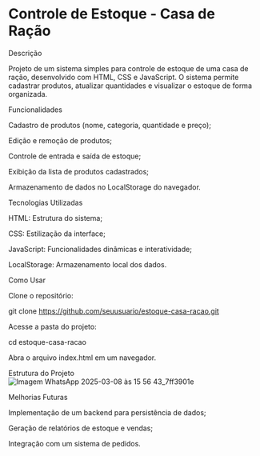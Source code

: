 # Controle de Estoque - Casa de Ração

Descrição

Projeto de um sistema simples para controle de estoque de uma casa de ração, desenvolvido com HTML, CSS e JavaScript. O sistema permite cadastrar produtos, atualizar quantidades e visualizar o estoque de forma organizada.

Funcionalidades

Cadastro de produtos (nome, categoria, quantidade e preço);

Edição e remoção de produtos;

Controle de entrada e saída de estoque;

Exibição da lista de produtos cadastrados;

Armazenamento de dados no LocalStorage do navegador.

Tecnologias Utilizadas

HTML: Estrutura do sistema;

CSS: Estilização da interface;

JavaScript: Funcionalidades dinâmicas e interatividade;

LocalStorage: Armazenamento local dos dados.

Como Usar

Clone o repositório:

git clone https://github.com/seuusuario/estoque-casa-racao.git

Acesse a pasta do projeto:

cd estoque-casa-racao

Abra o arquivo index.html em um navegador.

Estrutura do Projeto
![Imagem WhatsApp 2025-03-08 às 15 56 43_7ff3901e](https://github.com/user-attachments/assets/bd93a4d4-ede0-4958-9b6c-19660f08ef73)

Melhorias Futuras

Implementação de um backend para persistência de dados;

Geração de relatórios de estoque e vendas;

Integração com um sistema de pedidos.
